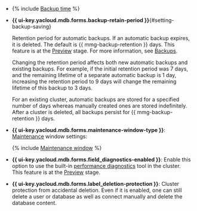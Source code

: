 - {% include [Backup time](../../_includes/mdb/console/backup-time.md) %}

- **{{ ui-key.yacloud.mdb.forms.backup-retain-period }}**{#setting-backup-saving}
  
  Retention period for automatic backups. If an automatic backup expires, it is deleted. The default is {{ mmg-backup-retention }} days. This feature is at the [Preview](../../overview/concepts/launch-stages.md) stage. For more information, see [Backups](../../managed-mongodb/concepts/backup.md).


  Changing the retention period affects both new automatic backups and existing backups. For example, if the initial retention period was 7 days, and the remaining lifetime of a separate automatic backup is 1 day, increasing the retention period to 9 days will change the remaining lifetime of this backup to 3 days.

  For an existing cluster, automatic backups are stored for a specified number of days whereas manually created ones are stored indefinitely. After a cluster is deleted, all backups persist for {{ mmg-backup-retention }} days.

- **{{ ui-key.yacloud.mdb.forms.maintenance-window-type }}**: [Maintenance](../../managed-mongodb/concepts/maintenance.md) window settings:

    {% include [Maintenance window](console/maintenance-window-description.md) %}


- **{{ ui-key.yacloud.mdb.forms.field_diagnostics-enabled }}**: Enable this option to use the built-in [performance diagnostics](../../managed-mongodb/operations/performance-diagnostics.md) tool in the cluster. This feature is at the [Preview](../../overview/concepts/launch-stages.md) stage.

- **{{ ui-key.yacloud.mdb.forms.label_deletion-protection }}**: Cluster protection from accidental deletion. Even if it is enabled, one can still delete a user or database as well as connect manually and delete the database content.

